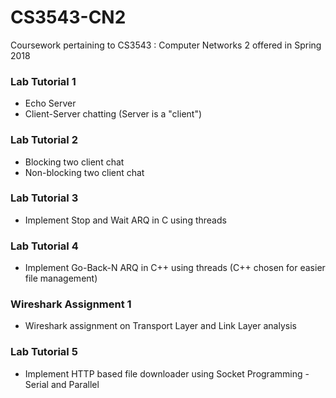 # CS3543-CN2
Coursework pertaining to CS3543 : Computer Networks 2 offered in Spring 2018

### Lab Tutorial 1
+ Echo Server
+ Client-Server chatting (Server is a "client")

### Lab Tutorial 2
+ Blocking two client chat
+ Non-blocking two client chat

### Lab Tutorial 3
+ Implement Stop and Wait ARQ in C using threads

### Lab Tutorial 4
+ Implement Go-Back-N ARQ in C++ using threads (C++ chosen for easier file management)

### Wireshark Assignment 1
+ Wireshark assignment on Transport Layer and Link Layer analysis

### Lab Tutorial 5
+ Implement HTTP based file downloader using Socket Programming - Serial and Parallel
